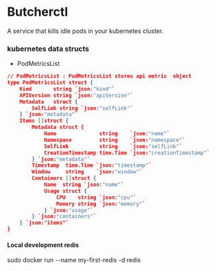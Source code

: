 # Butcherctl
A service that kills idle pods in your kubernetes cluster.



### kubernetes data structs

- PodMetricsList

```json
// PodMetricsList : PodMetricsList stores api metric  object
type PodMetricsList struct {
	Kind       string `json:"kind"`
	APIVersion string `json:"apiVersion"`
	Metadata   struct {
		SelfLink string `json:"selfLink"`
	} `json:"metadata"`
	Items []struct {
		Metadata struct {
			Name              string    `json:"name"`
			Namespace         string    `json:"namespace"`
			SelfLink          string    `json:"selfLink"`
			CreationTimestamp time.Time `json:"creationTimestamp"`
		} `json:"metadata"`
		Timestamp  time.Time `json:"timestamp"`
		Window     string    `json:"window"`
		Containers []struct {
			Name  string `json:"name"`
			Usage struct {
				CPU    string `json:"cpu"`
				Memory string `json:"memory"`
			} `json:"usage"`
		} `json:"containers"`
	} `json:"items"`
}
```






#### Local development redis 
sudo docker run --name my-first-redis -d redis